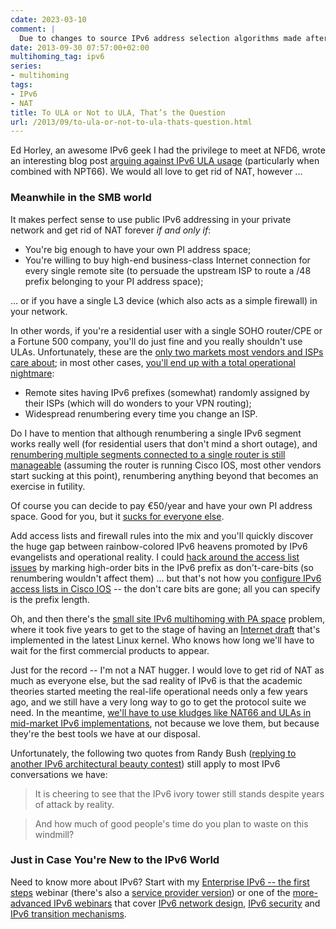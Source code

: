 ```yaml
---
cdate: 2023-03-10
comment: |
  Due to changes to source IPv6 address selection algorithms made after this blog post was written in 2013, it's [impossible to use ULA addresses](https://blog.ipspace.net/2022/05/ipv6-ula-made-useless.html) in dual-stack networks. The current recommendation for small multihomed sites with PI address space is to use PA prefix from primary provider and NAT66 toward the backup provider.
date: 2013-09-30 07:57:00+02:00
multihoming_tag: ipv6
series:
- multihoming
tags:
- IPv6
- NAT
title: To ULA or Not to ULA, That’s the Question
url: /2013/09/to-ula-or-not-to-ula-thats-question.html
---
```

Ed Horley, an awesome IPv6 geek I had the privilege to meet at NFD6, wrote an interesting blog post [arguing against IPv6 ULA usage](http://www.howfunky.com/2013/09/ipv6-unique-local-address-or-ula-what.html) (particularly when combined with NPT66). We would all love to get rid of NAT, however \...
<!--more-->
### Meanwhile in the SMB world

It makes perfect sense to use public IPv6 addressing in your private network and get rid of NAT forever *if and only if*:

-   You're big enough to have your own PI address space;
-   You're willing to buy high-end business-class Internet connection for every single remote site (to persuade the upstream ISP to route a /48 prefix belonging to your PI address space);

\... or if you have a single L3 device (which also acts as a simple firewall) in your network.

In other words, if you're a residential user with a single SOHO router/CPE or a Fortune 500 company, you'll do just fine and you really shouldn't use ULAs. Unfortunately, these are the [only two markets most vendors and ISPs care about](http://telecomoccasionally.wordpress.com/2012/02/20/mid-market-innovators-dilemma/); in most other cases, [you'll end up with a total operational nightmare](https://blog.ipspace.net/2012/04/ipv6-legends-and-myths-more-opinions.html):

-   Remote sites having IPv6 prefixes (somewhat) randomly assigned by their ISPs (which will do wonders to your VPN routing);
-   Widespread renumbering every time you change an ISP.

Do I have to mention that although renumbering a single IPv6 segment works really well (for residential users that don't mind a short outage), and [renumbering multiple segments connected to a single router is still manageable](https://blog.ipspace.net/2012/04/ipv6-static-addresses-and-renumbering.html) (assuming the router is running Cisco IOS, most other vendors start sucking at this point), renumbering anything beyond that becomes an exercise in futility.

Of course you can decide to pay €50/year and have your own PI address space. Good for you, but it [sucks for everyone else](https://blog.ipspace.net/2013/03/predicting-ipv6-bgp-table-size.html).

Add access lists and firewall rules into the mix and you'll quickly discover the huge gap between rainbow-colored IPv6 heavens promoted by IPv6 evangelists and operational reality. I could [hack around the access list issues](https://blog.ipspace.net/2013/08/temper-your-macgyver-streak.html) by marking high-order bits in the IPv6 prefix as don't-care-bits (so renumbering wouldn't affect them) \... but that's not how you [configure IPv6 access lists in Cisco IOS](http://www.cisco.com/en/US/docs/ios/ipv6/command/reference/ipv6_10.html#wp2653677) -- the don't care bits are gone; all you can specify is the prefix length.

Oh, and then there's the [small site IPv6 multihoming with PA space](https://blog.ipspace.net/2009/05/lack-of-ipv6-multihoming-elephant-in.html) problem, where it took five years to get to the stage of having an [Internet draft](http://tools.ietf.org/html/draft-troan-homenet-sadr-01) that\'s implemented in the latest Linux kernel. Who knows how long we'll have to wait for the first commercial products to appear.

Just for the record -- I'm not a NAT hugger. I would love to get rid of NAT as much as everyone else, but the sad reality of IPv6 is that the academic theories started meeting the real-life operational needs only a few years ago, and we still have a very long way to go to get the protocol suite we need. In the meantime, [we'll have to use kludges like NAT66 and ULAs in mid-market IPv6 implementations](https://blog.ipspace.net/2011/12/we-just-might-need-nat66.html), not because we love them, but because they're the best tools we have at our disposal.

Unfortunately, the following two quotes from Randy Bush ([replying to another IPv6 architectural beauty contest](http://www.ietf.org/mail-archive/web/v6ops/current/msg14625.html)) still apply to most IPv6 conversations we have:

> It is cheering to see that the IPv6 ivory tower still stands despite years of attack by reality.

> And how much of good people\'s time do you plan to waste on this windmill?

### Just in Case You're New to the IPv6 World

Need to know more about IPv6? Start with my [Enterprise IPv6 -- the first steps](http://www.ipspace.net/Enterprise_IPv6_-_the_First_Steps) webinar (there's also a [service provider version](http://www.ipspace.net/Service_Provider_IPv6_Introduction)) or one of the [more-advanced IPv6 webinars](http://www.ipspace.net/Roadmap/IPv6_webinars) that cover [IPv6 network design](http://www.ipspace.net/Building_Large_IPv6_Service_Provider_Networks), [IPv6 security](http://www.ipspace.net/IPv6_security) and [IPv6 transition mechanisms](http://www.ipspace.net/IPv6_Transition_Mechanisms).
